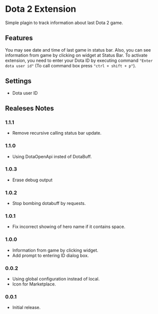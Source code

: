 # Dota 2 Extension

Simple plagin to track information about last Dota 2 game.

## Features

You may see date and time of last game in status bar. Also, you can see information from game by clicking on widget at Status Bar. To activate extension, you need to enter your Dota ID by executing command `"Enter dota user id"` (To call command box press `"ctrl + shift + p"`).

## Settings

* Dota user ID

## Realeses Notes

### 1.1.1

* Remove recursive calling status bar update.

### 1.1.0

* Using DotaOpenApi insted of DotaBuff.  

### 1.0.3

* Erase debug output

### 1.0.2

* Stop bombing dotabuff by requests.

### 1.0.1

* Fix incorrect showing of hero name if it contains space.

### 1.0.0

* Information from game by clicking widget.
* Add prompt to entering ID dialog box.

### 0.0.2

* Using global configuration instead of local.
* Icon for Marketplace.

### 0.0.1

* Initial release.
